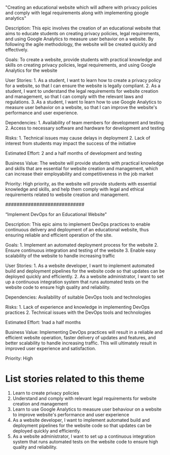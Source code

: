 "Creating an educational website which will adhere with privacy policies and comply with legal requirements along with implementing google analytics"

Description: This epic involves the creation of an educational website that aims to educate students on creating privacy policies, legal requirements, and using Google Analytics to measure user behavior on a website. By following the agile methodology, the website will be created quickly and effectively.

Goals: To create a website, provide students with practical knowledge and skills on creating privacy policies, legal requirements, and using Google Analytics for the website

User Stories: 1. As a student, I want to learn how to create a privacy policy for a website, so that I can ensure the website is legally compliant.
              2. As a student, I want to understand the legal requirements for website creation and management, so that I can comply with the relevant laws and regulations.
              3. As a student, I want to learn how to use Google Analytics to measure user behavior on a website, so that I can improve the website's performance and user experience.

Dependencies: 1. Availability of team members for development and testing
              2. Access to necessary software and hardware for development and testing

Risks: 1. Technical issues may cause delays in deployment
       2. Lack of interest from students may impact the success of the initiative

Estimated Effort: 2 and a half months of development and testing

Business Value: The website will provide students with practical knowledge and skills that are essential for website creation and management, which can increase their employability and competitiveness in the job market

Priority: High priority, as the website will provide students with essential knowledge and skills, and help them comply with legal and ethical requirements related to website creation and management.

############################

“Implement DevOps for an Educational Website"

Description: This epic aims to implement DevOps practices to enable continuous delivery and deployment of an educational website, thus ensuring reliable and efficient operation of the site.

Goals: 	1.  Implement an automated deployment process for the website
        2.  Ensure continuous integration and testing of the website
        3.  Enable easy scalability of the website to handle increasing traffic

User Stories:  1.  As a website developer, I want to implement automated build and deployment pipelines for the website code so that updates can be deployed quickly and efficiently.
               2.  As a website administrator, I want to set up a continuous integration system that runs automated tests on the website code to ensure high quality and reliability.

Dependencies: Availability of suitable DevOps tools and technologies

Risks: 	1.  Lack of experience and knowledge in implementing DevOps practices
        2.  Technical issues with the DevOps tools and technologies

Estimated Effort:  1nad a half months

Business Value: Implementing DevOps practices will result in a reliable and efficient website operation, faster delivery of updates and features, and better scalability to handle increasing traffic. This will ultimately result in improved user experience and satisfaction.

Priority: High

# List stories related to this theme
1. Learn to create privacy policies 
2. Understand and comply with relevant legal requirements for website creation and management
3. Learn to use Google Analytics to measure user behaviour on a website to improve website's performance and user experience 
4. As a website developer, I want to implement automated build and deployment pipelines for the website code so that updates can be deployed quickly and efficiently. 
5. As a website administrator, I want to set up a continuous integration system that runs automated tests on the website code to ensure high quality and reliability.